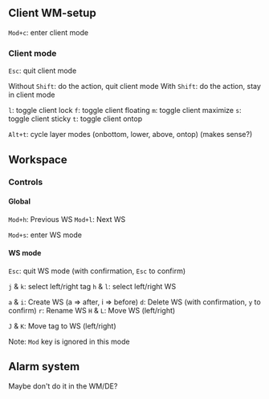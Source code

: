 ## Client WM-setup

`Mod+c`: enter client mode

### Client mode

`Esc`: quit client mode

Without `Shift`: do the action, quit client mode
With `Shift`: do the action, stay in client mode

`l`: toggle client lock
`f`: toggle client floating
`m`: toggle client maximize
`s`: toggle client sticky
`t`: toggle client ontop

`Alt+t`: cycle layer modes (onbottom, lower, above, ontop) (makes sense?)



## Workspace

### Controls

#### Global

`Mod+h`: Previous WS
`Mod+l`: Next WS

`Mod+s`: enter WS mode

#### WS mode

`Esc`: quit WS mode (with confirmation, `Esc` to confirm)

`j` & `k`: select left/right tag
`h` & `l`: select left/right WS

`a` & `i`: Create WS (a => after, i => before)
`d`: Delete WS (with confirmation, `y` to confirm)
`r`: Rename WS
`H` & `L`: Move WS (left/right)

`J` & `K`: Move tag to WS (left/right)

Note: `Mod` key is ignored in this mode


## Alarm system

Maybe don't do it in the WM/DE?
